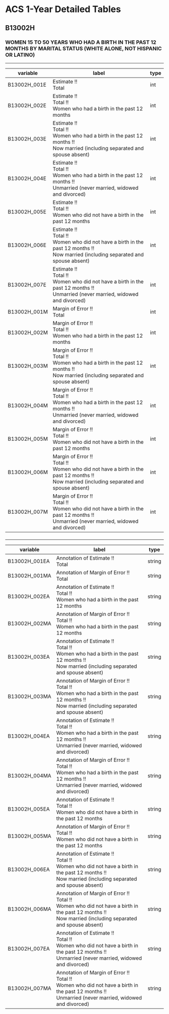 # ACS 1-Year Detailed Tables

## B13002H

### WOMEN 15 TO 50 YEARS WHO HAD A BIRTH IN THE PAST 12 MONTHS BY MARITAL STATUS (WHITE ALONE, NOT HISPANIC OR LATINO)

___

| variable | label | type |
| ----- | ----- | ----- |
| B13002H_001E | Estimate !!<br>Total | int |
| B13002H_002E | Estimate !!<br>Total !!<br>Women who had a birth in the past 12 months | int |
| B13002H_003E | Estimate !!<br>Total !!<br>Women who had a birth in the past 12 months !!<br>Now married (including separated and spouse absent) | int |
| B13002H_004E | Estimate !!<br>Total !!<br>Women who had a birth in the past 12 months !!<br>Unmarried (never married, widowed and divorced) | int |
| B13002H_005E | Estimate !!<br>Total !!<br>Women who did not have a birth in the past 12 months | int |
| B13002H_006E | Estimate !!<br>Total !!<br>Women who did not have a birth in the past 12 months !!<br>Now married (including separated and spouse absent) | int |
| B13002H_007E | Estimate !!<br>Total !!<br>Women who did not have a birth in the past 12 months !!<br>Unmarried (never married, widowed and divorced) | int |
| B13002H_001M | Margin of Error !!<br>Total | int |
| B13002H_002M | Margin of Error !!<br>Total !!<br>Women who had a birth in the past 12 months | int |
| B13002H_003M | Margin of Error !!<br>Total !!<br>Women who had a birth in the past 12 months !!<br>Now married (including separated and spouse absent) | int |
| B13002H_004M | Margin of Error !!<br>Total !!<br>Women who had a birth in the past 12 months !!<br>Unmarried (never married, widowed and divorced) | int |
| B13002H_005M | Margin of Error !!<br>Total !!<br>Women who did not have a birth in the past 12 months | int |
| B13002H_006M | Margin of Error !!<br>Total !!<br>Women who did not have a birth in the past 12 months !!<br>Now married (including separated and spouse absent) | int |
| B13002H_007M | Margin of Error !!<br>Total !!<br>Women who did not have a birth in the past 12 months !!<br>Unmarried (never married, widowed and divorced) | int |
### 

___

| variable | label | type |
| ----- | ----- | ----- |
| B13002H_001EA | Annotation of Estimate !!<br>Total | string |
| B13002H_001MA | Annotation of Margin of Error !!<br>Total | string |
| B13002H_002EA | Annotation of Estimate !!<br>Total !!<br>Women who had a birth in the past 12 months | string |
| B13002H_002MA | Annotation of Margin of Error !!<br>Total !!<br>Women who had a birth in the past 12 months | string |
| B13002H_003EA | Annotation of Estimate !!<br>Total !!<br>Women who had a birth in the past 12 months !!<br>Now married (including separated and spouse absent) | string |
| B13002H_003MA | Annotation of Margin of Error !!<br>Total !!<br>Women who had a birth in the past 12 months !!<br>Now married (including separated and spouse absent) | string |
| B13002H_004EA | Annotation of Estimate !!<br>Total !!<br>Women who had a birth in the past 12 months !!<br>Unmarried (never married, widowed and divorced) | string |
| B13002H_004MA | Annotation of Margin of Error !!<br>Total !!<br>Women who had a birth in the past 12 months !!<br>Unmarried (never married, widowed and divorced) | string |
| B13002H_005EA | Annotation of Estimate !!<br>Total !!<br>Women who did not have a birth in the past 12 months | string |
| B13002H_005MA | Annotation of Margin of Error !!<br>Total !!<br>Women who did not have a birth in the past 12 months | string |
| B13002H_006EA | Annotation of Estimate !!<br>Total !!<br>Women who did not have a birth in the past 12 months !!<br>Now married (including separated and spouse absent) | string |
| B13002H_006MA | Annotation of Margin of Error !!<br>Total !!<br>Women who did not have a birth in the past 12 months !!<br>Now married (including separated and spouse absent) | string |
| B13002H_007EA | Annotation of Estimate !!<br>Total !!<br>Women who did not have a birth in the past 12 months !!<br>Unmarried (never married, widowed and divorced) | string |
| B13002H_007MA | Annotation of Margin of Error !!<br>Total !!<br>Women who did not have a birth in the past 12 months !!<br>Unmarried (never married, widowed and divorced) | string |

